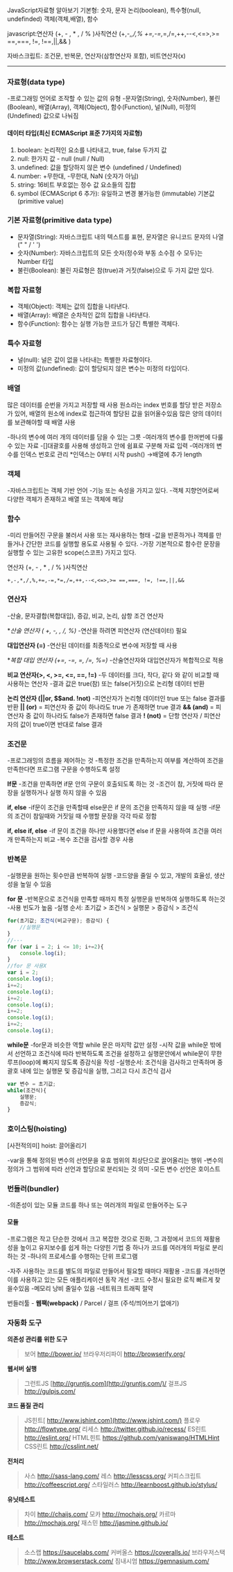 

JavaScript자료형 알아보기
기본형: 숫자, 문자 논리(boolean), 특수형(null, undefinded)
객체(객체,배열), 함수

javascript:연산자 (+, - , * , / % )사칙연산
(+,-,*,/,% +=,-=,*=,/=,++,--<,<=>,>= ==,===, !=, !==,||,&& )

자바스크립트: 조건문, 반복문, 연산자(삼항연산자 포함), 비트연산자(x)

---

### 자료형(data type) 

-프로그래밍 언어로 조작할 수 있는 값의 유형
-문자열(String), 숫자(Number), 불린(Boolean), 배열(Array), 객체(Object), 함수(Function), 널(Null), 미정의(Undefined) 값으로 나눠짐

#### 데이터 타입(최신 ECMAScript 표준 7가지의 자료형)

1. boolean: 논리적인 요소를 나타내고, true, false 두가지 값
2. null: 한가지 값 - null (null / Null)
3. undefined: 값을 할당하지 않은 변수 (undefined / Undefined)
4. number:  +무한대, -무한대, NaN (숫자가 아님)
5. string: 16비트 부호없는 정수 값 요소들의 집합
6. symbol (ECMAScript 6 추가): 유일하고 변경 불가능한 (immutable) 기본값 (primitive value)

### 기본 자료형(primitive data type)

- 문자열(String): 자바스크립트 내의 텍스트를 표현, 문자열은 유니코드 문자의 나열 (" " / ' ')
- 숫자(Number): 자바스크립트의 모든 숫자(정수와 부동 소수점 수 모두)는 Number 타입
- 불린(Boolean): 불린 자료형은 참(true)과 거짓(false)으로 두 가지 값만 있다.

### 복합 자료형

- 객체(Object): 객체는 값의 집합을 나타낸다.
- 배열(Array): 배열은 순차적인 값의 집합을 나타낸다.
- 함수(Function): 함수는 실행 가능한 코드가 담긴 특별한 객체다.

### 특수 자료형

- 널(null): 널은 값이 없을 나타내는 특별한 자료형이다.
- 미정의 값(undefined): 값이 할당되지 않은 변수는 미정의 타입이다.

### 배열

많은 데이터를 순번을 가지고 저장할 때 사용
원소라는 index 번호를 할당 받은 저장소가 있어, 배열의 원소에 index로 접근하여 할당된 값을 읽어올수있음
많은 양의 데이터를 보관해야할 때 배열 사용

-하나의 변수에 여러 개의 데이터를 담을 수 있는 그릇
-여러개의 변수를 한꺼번에 다룰 수 있는 자료
-[]대괄호를 사용해 생성하고 안에 쉼표로 구분해 자료 입력
-여러개의 변수를 인덱스 번호로 관리
*인덱스는 0부터 시작
push() ->배열에 추가
length 

### 객체

-자바스크립트는 객체 기반 언어
-기능 또는 속성을 가지고 있다.
-객체 지향언어로써 다양한 객체가 존재하고 배열 또는 객체에 해당

### 함수

-미리 만들어진 구문을 불러서 사용 또는 재사용하는 형태
-값을 반혼하거나 객체를 만들거나 간단한 코드를 실행할 용도로 사용될 수 있다.
-가장 기본적으로 함수란 문장을 실행할 수 있는 고유한 scope(스코프) 가지고 있다.

연산자 (+, - , * , / % )사칙연산

```
+,-,*,/,%,+=,-=,*=,/=,++,--<,<=>,>= ==,===, !=, !==,||,&&
```

### 연산자

-산술, 문자결합(복합대입), 증감, 비교, 논리, 삼항 조건 연산자

**산술 연산자 ( +, -, *, /, %)**
-연산을 하려면 피연산자 (연산데이터) 필요

**대입연산자 (=)**
-연산된 데이터를 최종적으로 변수에 저장할 때 사용

**복합 대입 연산자  (+=, -=, *=, /=, %=)**
-산술연산자와 대입연산자가 복합적으로 적용

**비교 연산자(>, <, >=, <=, ==, !=)**
-두 데이터를 크다, 작다, 같다 와 같이 비교할 때 사용하는 연산자
-결과 값은 true(참) 또는 false(거짓)으로 논리형 데이터 반환

**논리 연산자 (||or, $$and. !not)**
-피연산자가 논리형 데이터인 true 또는 false 결과를 반환
**|| (or)**  = 피연산자 중 값이 하나라도 true 가 존재하면 true 결과
**&& (and)** = 피연산자 중 값이 하나라도 false가 존재하면 false 결과
**! (not)** = 단항 연산자 / 피연산자의 값이 true이면 반대로 false 결과

### 조건문

-프로그래밍의 흐름을 제어하는 것
-특정한 조건을 만족하는지 여부를 계산하여 조건을 만족한다면 프로그램 구문을 수행하도록 설정

**If문**
-조건을 만족하면 if문 안의 구문이 호출되도록 하는 것
-조건이 참, 거짓에 따라 문장을 실행하거나 실행 하지 않을 수 있음

**if, else**
-if문이 조건을 만족할때 else문은 if 문의 조건을 만족하지 않을 때 실행
-if문의 조건이 참일때와 거짓일 때 수행할 문장을 각각 따로 정함

**if, else if, else**
-if 문이 조건을 하나만 사용했다면 else if 문을 사용하여 조건을 여러개 만족하는지 비교
-복수 조건을 검사할 경우 사용

### 반복문

-실행문을 원하는 횟수만큼 반복하여 실행
-코드양을 줄일 수 있고, 개발의 효율성, 생산성을 높일 수 있음

**for 문**
-반복문으로 조건식을 만족할 때까지 특정 실행문을 반복하여 실행하도록 하는것
-사용 빈도가 높음
-실행 순서: 초기값 > 조건식 > 실행문 > 증감식 > 조건식

```javascript
for(초기값; 조건식(비교구문); 증감식) {
    //실행문
}
//---
for (var i = 2; i <= 10; i+=2){
    console.log(i);
}
//for 문 사용X
var i = 2;
console.log(i);
i+=2;
console.log(i);
i+=2;
console.log(i);
i+=2;
console.log(i);
i+=2;
console.log(i);
```

**while문**
-for문과 비슷한 역할 while 문은 마지막 값만 설정
-시작 값을 while문 밖에서 선언하고 조건식에 따라 반복하도록 조건을 설정하고 실행문안에서 while문이 무한루프(loop)에 빠지지 않도록 증감식을 작성
-실행순서: 조건식을 검사하고 만족하며 중괄호 내에 있는 실행문 및 증감식을 실행, 그리고 다시 조건식 검사

```javascript
var 변수 = 초기값;
while(조건식){
    실행문;
    증감식;
}
```



### 호이스팅(hoisting)

[사전적의미] hoist: 끌어올리기 

-var을 통해 정의된 변수의 선언문을 유효 범위의 최상단으로 끌어올리는 행위
-변수의 정의가 그 범위에 따라 선언과 할당으로 분리되는 것 의미
-모든 변수 선언은 호이스트

### 번들러(bundler)

-의존성이 있는 모듈 코드를 하나 또는 여러개의 파일로 만들어주는 도구

#### **모듈**

-프로그램은 작고 단순한 것에서 크고 복잡한 것으로 진화, 그 과정에서 코드의 재활용성을 높이고 유지보수를 쉽게 하는 다양힌 기법 중 하나가 코드를 여러개의 파일로 분리하는 것
-하나의 프로세스를 수행하는 단위 프로그램

-자주 사용하는 코드를 별도의 파일로 만들어서 필요할 때마다 재활용
-코드를 개선하면 이를 사용하고 있는 모든 애플리케이션 동작 개선
-코드 수정시 필요한 로직 빠르게 찾을수있음
-메모리 낭비 줄일수 있음
-네트워크 트래픽 절약

번들러툴 - **웹팩(webpack)** / Parcel / 걸프 (주석/띄어쓰기 없애기)

### 자동화 도구

**의존성 관리를 위한 도구**

> 보어 http://bower.io/
> 브라우저리파이 http://browserify.org/

**웹서버 실행**

> 그런트JS [http://gruntjs.com](http://gruntjs.com/)/
> 걸프JS http://gulpjs.com/

**코드 품질 관리**

> JS힌트[ http://www.jshint.com](http://www.jshint.com/)
> 플로우 http://flowtype.org/
> 리세스 http://twitter.github.io/recess/
> ES린트 http://eslint.org/
> HTML힌트 https://github.com/yaniswang/HTMLHint
> CSS린트 http://csslint.net/

**전처리**

> 사스 http://sass-lang.com/
> 레스 http://lesscss.org/
> 커피스크립트 http://coffeescript.org/
> 스타일러스 http://learnboost.github.io/stylus/

**유닛테스트**

> 차이 http://chaijs.com/
> 모카 http://mochajs.org/
> 카르마 http://mochajs.org/
> 재스민 http://jasmine.github.io/

**테스트**

> 소스랩 https://saucelabs.com/
> 커버올스 https://coveralls.io/
> 브라우저스택 http://www.browserstack.com/
> 짐내시엄 https://gemnasium.com/